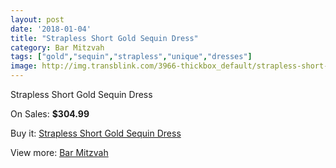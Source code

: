 ```yaml
---
layout: post
date: '2018-01-04'
title: "Strapless Short Gold Sequin Dress"
category: Bar Mitzvah
tags: ["gold","sequin","strapless","unique","dresses"]
image: http://img.transblink.com/3966-thickbox_default/strapless-short-gold-sequin-dress.jpg
---
```

Strapless Short Gold Sequin Dress

On Sales: **$304.99**
<a href="https://www.transblink.com/en/bar-mitzvah/1260-strapless-short-gold-sequin-dress.html"><amp-img layout="responsive" width="600" height="600" src="//img.transblink.com/3966-thickbox_default/strapless-short-gold-sequin-dress.jpg" alt="Strapless Short Gold Sequin Dress 0" /></a>
<a href="https://www.transblink.com/en/bar-mitzvah/1260-strapless-short-gold-sequin-dress.html"><amp-img layout="responsive" width="600" height="600" src="//img.transblink.com/3968-thickbox_default/strapless-short-gold-sequin-dress.jpg" alt="Strapless Short Gold Sequin Dress 1" /></a>
<a href="https://www.transblink.com/en/bar-mitzvah/1260-strapless-short-gold-sequin-dress.html"><amp-img layout="responsive" width="600" height="600" src="//img.transblink.com/3967-thickbox_default/strapless-short-gold-sequin-dress.jpg" alt="Strapless Short Gold Sequin Dress 2" /></a>

Buy it: [Strapless Short Gold Sequin Dress](https://www.transblink.com/en/bar-mitzvah/1260-strapless-short-gold-sequin-dress.html "Strapless Short Gold Sequin Dress")

View more: [Bar Mitzvah](https://www.transblink.com/en/2-bar-mitzvah "Bar Mitzvah")